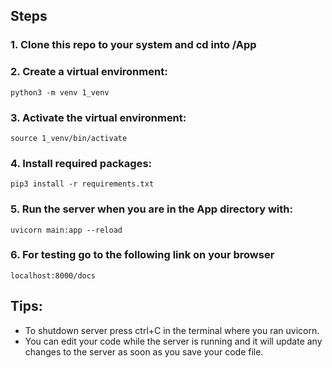 ## Steps
### 1. Clone this repo to your system and cd into /App

### 2. Create a virtual environment:
````
python3 -m venv 1_venv
````
### 3. Activate the virtual environment:
````
source 1_venv/bin/activate
````
### 4. Install required packages:
````
pip3 install -r requirements.txt
````
### 5. Run the server when you are in the App directory with:
````
uvicorn main:app --reload
````
### 6. For testing go to the following link on your browser 
```
localhost:8000/docs
```
## Tips:
* To shutdown server press ctrl+C in the terminal where you ran uvicorn.
* You can edit your code while the server is running and it will update any changes to the server as soon as you save your code file.
